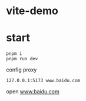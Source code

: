 # vite-demo

# start

```shell
pnpm i 
pnpm run dev
```

config proxy
```
127.0.0.1:5173 www.baidu.com
```

open www.baidu.com